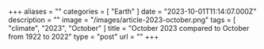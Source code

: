 +++
aliases = ""
categories = [ "Earth" ]
date = "2023-10-01T11:14:07.000Z"
description = ""
image = "/images/article-2023-october.png"
tags = [ "climate", "2023", "October" ]
title = "October 2023 compared to October from 1922 to 2022"
type = "post"
url = ""
+++


